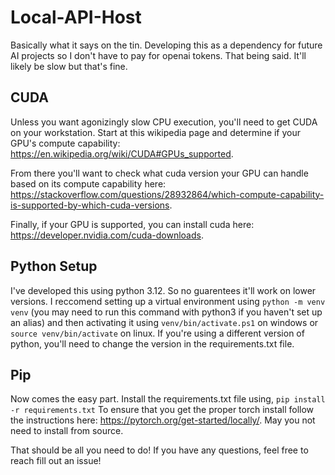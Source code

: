 # Local-API-Host

Basically what it says on the tin. Developing this as a dependency for future AI projects so I don't have to pay for openai tokens. That being said. It'll likely be slow but that's fine.

## CUDA

Unless you want agonizingly slow CPU execution, you'll need to get CUDA on your workstation. Start at this wikipedia page and determine if your GPU's compute capability: https://en.wikipedia.org/wiki/CUDA#GPUs_supported. 

From there you'll want to check what cuda version your GPU can handle based on its compute capability here: https://stackoverflow.com/questions/28932864/which-compute-capability-is-supported-by-which-cuda-versions. 

Finally, if your GPU is supported, you can install cuda here: https://developer.nvidia.com/cuda-downloads. 

## Python Setup
I've developed this using python 3.12. So no guarentees it'll work on lower versions. I reccomend setting up a virtual environment using `python -m venv venv` (you may need to run this command with python3 if you haven't set up an alias) and then activating it using `venv/bin/activate.ps1` on windows or `source venv/bin/activate` on linux. If you're using a different version of python, you'll need to change the version in the requirements.txt file.

## Pip

Now comes the easy part. Install the requirements.txt file using, 
`pip install -r requirements.txt`
To ensure that you get the proper torch install follow the instructions here: https://pytorch.org/get-started/locally/. May you not need to install from source.

That should be all you need to do! If you have any questions, feel free to reach fill out an issue!